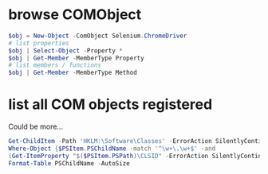 # browse COMObject

```powershell
$obj = New-Object -ComObject Selenium.ChromeDriver
# list properties
$obj | Select-Object -Property *
$obj | Get-Member -MemberType Property
# list members / functions
$obj | Get-Member -MemberType Method
```

# list all COM objects registered

Could be more...

```powershell
Get-ChildItem -Path 'HKLM:\Software\Classes' -ErrorAction SilentlyContinue | 
Where-Object {$PSItem.PSChildName -match '^\w+\.\w+$' -and
(Get-ItemProperty "$($PSItem.PSPath)\CLSID" -ErrorAction SilentlyContinue)} | 
Format-Table PSChildName -AutoSize
```


